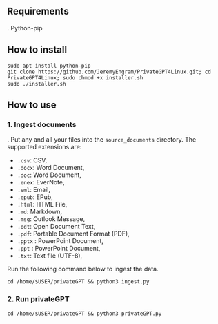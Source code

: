 ## Requirements
. Python-pip

## How to install

```
sudo apt install python-pip
git clone https://github.com/JeremyEngram/PrivateGPT4Linux.git; cd PrivateGPT4Linux; sudo chmod +x installer.sh
sudo ./installer.sh
```

## How to use

### 1. Ingest documents
. Put any and all your files into the `source_documents` directory.
The supported extensions are:

   - `.csv`: CSV,
   - `.docx`: Word Document,
   - `.doc`: Word Document,
   - `.enex`: EverNote,
   - `.eml`: Email,
   - `.epub`: EPub,
   - `.html`: HTML File,
   - `.md`: Markdown,
   - `.msg`: Outlook Message,
   - `.odt`: Open Document Text,
   - `.pdf`: Portable Document Format (PDF),
   - `.pptx` : PowerPoint Document,
   - `.ppt` : PowerPoint Document,
   - `.txt`: Text file (UTF-8),

Run the following command below to ingest the data.
```
cd /home/$USER/privateGPT && python3 ingest.py
```
### 2. Run privateGPT
```
cd /home/$USER/privateGPT && python3 privateGPT.py
```
